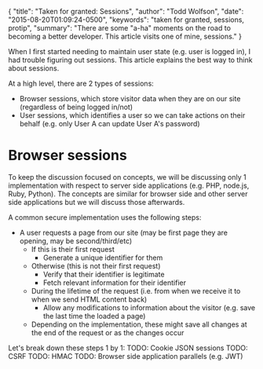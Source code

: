 {
  "title": "Taken for granted: Sessions",
  "author": "Todd Wolfson",
  "date": "2015-08-20T01:09:24-0500",
  "keywords": "taken for granted, sessions, protip",
  "summary": "There are some &quot;a-ha&quot; moments on the road to becoming a better developer. This article visits one of mine, sessions."
}

When I first started needing to maintain user state (e.g. user is logged in), I had trouble figuring out sessions. This article explains the best way to think about sessions.

At a high level, there are 2 types of sessions:

- Browser sessions, which store visitor data when they are on our site (regardless of being logged in/not)
- User sessions, which identifies a user so we can take actions on their behalf (e.g. only User A can update User A's password)

# Browser sessions
To keep the discussion focused on concepts, we will be discussing only 1 implementation with respect to server side applications (e.g. PHP, node.js, Ruby, Python). The concepts are similar for browser side and other server side applications but we will discuss those afterwards.

A common secure implementation uses the following steps:

- A user requests a page from our site (may be first page they are opening, may be second/third/etc)
    - If this is their first request
        - Generate a unique identifier for them
    - Otherwise (this is not their first request)
        - Verify that their identifier is legitimate
        - Fetch relevant information for their identifier
    - During the lifetime of the request (i.e. from when we receive it to when we send HTML content back)
        - Allow any modifications to information about the visitor (e.g. save the last time the loaded a page)
    - Depending on the implementation, these might save all changes at the end of the request or as the changes occur

Let's break down these steps 1 by 1:
TODO: Cookie JSON sessions
TODO: CSRF
TODO: HMAC
TODO: Browser side application parallels (e.g. JWT)
